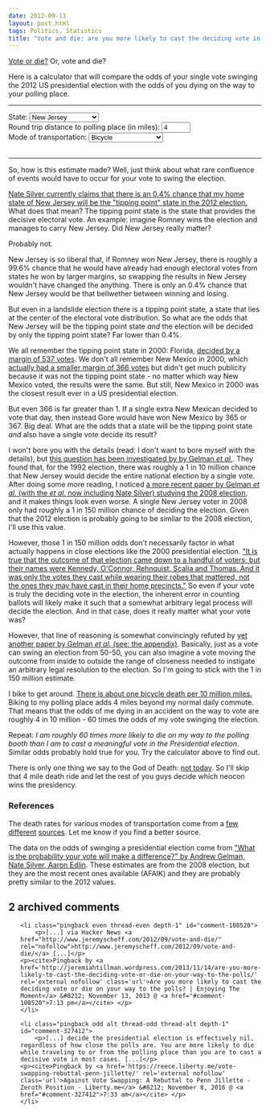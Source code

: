 ```yaml
---
date: 2012-09-13
layout: post.html
tags: Politics, Statistics
title: "Vote and die: are you more likely to cast the deciding vote in the election, or to die on your way to your polling place?"
---
```


<p><a href="http://www.southparkstudios.com/clips/104400/vote-or-die">Vote or die?</a> Or, vote and die?</p>

<p>Here is a calculator that will compare the odds of your single vote swinging the 2012 US presidential election with the odds of you dying on the way to your polling place.</p>

<!--more-->

<script src="https://ajax.googleapis.com/ajax/libs/jquery/2.2.4/jquery.min.js"></script>
<hr>
<label>State: <select id="vote_and_die_swing">
    <option value="8.1585e-11">Alabama</option>
    <option value="4.0796e-10">Alaska</option>
    <option value="8.4531e-10">Arizona</option>
    <option value="9.7008e-10">Arkansas</option>
    <option value="1.4064e-09">California</option>
    <option value="1.0027e-07">Colorado</option>
    <option value="2.1056e-09">Connecticut</option>
    <option value="2.0878e-09">Delaware</option>
    <option value="2.0721e-12">District of Columbia</option>
    <option value="2.6628e-08">Florida</option>
    <option value="1.3264e-09">Georgia</option>
    <option value="6.9937e-10">Hawaii</option>
    <option value="1.0425e-10">Idaho</option>
    <option value="4.2082e-10">Illinois</option>
    <option value="2.0487e-08">Indiana</option>
    <option value="8.0978e-09">Iowa</option>
    <option value="4.3922e-10">Kansas</option>
    <option value="4.0324e-10">Kentucky</option>
    <option value="5.0158e-10">Louisiana</option>
    <option value="1.4524e-08">Maine</option>
    <option value="5.3789e-10">Maryland</option>
    <option value="9.0457e-10">Massachusetts</option>
    <option value="1.6329e-08">Michigan</option>
    <option value="3.0858e-08">Minnesota</option>
    <option value="1.4487e-09">Mississippi</option>
    <option value="1.5618e-08">Missouri</option>
    <option value="6.5501e-09">Montana</option>
    <option value="1.3493e-09">Nebraska</option>
    <option value="3.5048e-08">Nevada</option>
    <option value="1.2646e-07">New Hampshire</option>
    <option value="6.7321e-09" selected="selected">New Jersey</option>
    <option value="1.6421e-07">New Mexico</option>
    <option value="5.2393e-10">New York</option>
    <option value="1.6201e-08">North Carolina</option>
    <option value="1.8017e-08">North Dakota</option>
    <option value="3.0717e-08">Ohio</option>
    <option value="4.9895e-11">Oklahoma</option>
    <option value="4.7062e-09">Oregon</option>
    <option value="3.0923e-08">Pennsylvania</option>
    <option value="2.0022e-09">Rhode Island</option>
    <option value="4.0324e-10">South Carolina</option>
    <option value="3.1678e-09">South Dakota</option>
    <option value="3.3107e-10">Tennessee</option>
    <option value="2.3492e-10">Texas</option>
    <option value="1.7585e-10">Utah</option>
    <option value="7.8829e-10">Vermont</option>
    <option value="1.2657e-07">Virginia</option>
    <option value="5.5681e-09">Washington</option>
    <option value="2.0681e-09">West Virginia</option>
    <option value="1.1957e-08">Wisconsin</option>
    <option value="1.2845e-10">Wyoming</option>
</select></label><br>
<label>Round trip distance to polling place (in miles): <input type="text" id="vote_and_die_distance" size="4" value="4"></label><br>
<label>Mode of transportation: <select id="vote_and_die_risk">
    <option value="1e-7" selected="selected">Bicycle</option>
    <option value="1.23e-8">Car</option>
    <option value="4.5e-7">Motorcycle</option>
    <option value="4.5e-10">Public Transportation</option>
    <option value="1.43e-8">Walk</option>
</select></label><br>
<!--<button onclick="vote_and_die_update()">Submit</button><br>--><br>
<div id="vote_and_die_result"></div>
<hr>
<script>
function vote_and_die_update() {
    var swing = parseFloat($("#vote_and_die_swing").val());
    var distance = parseFloat($("#vote_and_die_distance").val());
    var risk = parseFloat($("#vote_and_die_risk").val());

    if (!isNaN(distance)) {
        var state = $('#vote_and_die_swing option:selected').text();
        var transportation = $('#vote_and_die_risk option:selected').text();
        if (transportation === "Bicycle") {
            var transportationText = "ride a bike";
        } else if (transportation === "Car") {
            var transportationText = "drive a car";
        } else if (transportation === "Motorcycle") {
            var transportationText = "drive a motorcycle";
        } else if (transportation === "Public Transportation") {
            var transportationText = "take public transportation";
        } else if (transportation === "Walk") {
            var transportationText = "walk";
        }
        var msg = "If you live in " + state + " and " + transportationText + " " + distance + " miles to your polling place, <i>you are roughly ";

        var odds = distance * risk / swing;
        if (odds > 1) {
            var msgBefore = "Oh no! ";
            var msgAfter = parseFloat(Number(odds).toPrecision(3)) + " times more likely to die on your way to the polling booth than you are to cast a meaningful vote in the 2012 presidential election.";
        } else {
            odds = swing / (distance * risk);
            var msgBefore = "Congratulations! ";
            var msgAfter = parseFloat(Number(odds).toPrecision(3)) + " times more likely to cast a meaningful vote in the 2012 presidential election than you are to die on your way to the polling booth.";
        }

        $("#vote_and_die_result").html(msgBefore + msg + msgAfter + "</i>");

        msgAfter = msgAfter.replace("you are", "I am");
        msgAfter = msgAfter.replace("your", "my");
        var tweetButton = document.getElementById("vote_and_die_tweet");
        tweetButton.src = tweetButton.src.replace(/&text=[^&]+/, "&text=" + encodeURIComponent("I am " + msgAfter));
    } else {
        $("#vote_and_die_result").html("Enter a number (in miles) for the distance to your polling place.");
    }
}

$("#vote_and_die_swing").change(vote_and_die_update);
$("#vote_and_die_swing").on("keyup", vote_and_die_update);
$("#vote_and_die_distance").change(vote_and_die_update);
$("#vote_and_die_distance").on("keyup", vote_and_die_update);
$("#vote_and_die_risk").change(vote_and_die_update);
$("#vote_and_die_risk").on("keyup", vote_and_die_update);

vote_and_die_update();
</script>

<p>So, how is this estimate made? Well, just think about what rare confluence of events would have to occur for your vote to swing the election.</p>

<p><a href="http://fivethirtyeight.blogs.nytimes.com/">Nate Silver currently claims that there is an 0.4% chance that my home state of New Jersey will be the "tipping point" state in the 2012 election.</a> What does that mean? The tipping point state is the state that provides the decisive electoral vote. An example: imagine Romney wins the election and manages to carry New Jersey. Did New Jersey really matter?</p>

<p>Probably not.</p>

<p>New Jersey is so liberal that, if Romney won New Jersey, there is roughly a 99.6% chance that he would have already had enough electoral votes from states he won by larger margins, so swapping the results in New Jersey wouldn't have changed the anything. There is only an 0.4% chance that New Jersey would be that bellwether between winning and losing.</p>

<p>But even in a landslide election there is a tipping point state, a state that lies at the center of the electoral vote distribution. So what are the odds that New Jersey will be the tipping point state <i>and</i> the election will be decided by only the tipping point state? Far lower than 0.4%.</p>

<p>We all remember the tipping point state in 2000: Florida, <a href="http://en.wikipedia.org/wiki/U.S._presidential_election,_2000">decided by a margin of 537 votes</a>. We don't all remember New Mexico in 2000, which <a href="http://en.wikipedia.org/wiki/U.S._presidential_election,_2000">actually had a smaller margin of 366 votes</a> but didn't get much publicity because it was not the tipping point state - no matter which way New Mexico voted, the results were the same. But still, New Mexico in 2000 was the closest result ever in a US presidential election.</p>

<p>But even 366 is far greater than 1. If a single extra New Mexican decided to vote that day, then instead Gore would have won New Mexico by 365 or 367. Big deal. What are the odds that a state will be the tipping point state <i>and</i> also have a single vote decide its result?</p>

<p>I won't bore you with the details (read: I don't want to bore myself with the details), but <a href="http://www.stat.columbia.edu/~gelman/research/published/decisive.pdf">this question has been investigated by by Gelman <i>et al.</i></a>. They found that, for the 1992 election, there was roughly a 1 in 10 million chance that New Jersey would decide the entire national election by a single vote. After doing some more reading, I noticed <a href="http://papers.nber.org/papers/w15220">a more recent paper by Gelman <i>et al.</i> (with the <i>et al.</i> now including Nate Silver) studying the 2008 election</a>, and it makes things look even worse. A single New Jersey voter in 2008 only had roughly a 1 in 150 million chance of deciding the election. Given that the 2012 election is probably going to be similar to the 2008 election, I'll use this value.</p>

<p>However, those 1 in 150 million odds don't necessarily factor in what actually happens in close elections like the 2000 presidential election. <a href="http://www.nytimes.com/2005/11/06/magazine/06freak.html?pagewanted=all">"It is true that the outcome of that election came down to a handful of voters; but their names were Kennedy, O'Connor, Rehnquist, Scalia and Thomas. And it was only the votes they cast while wearing their robes that mattered, not the ones they may have cast in their home precincts."</a> So even if your vote is truly the deciding vote in the election, the inherent error in counting ballots will likely make it such that a somewhat arbitrary legal process will decide the election. And in that case, does it really matter what your vote was?</p>

<p>However, that line of reasoning is somewhat convincingly refuted by <a href="http://www.stat.columbia.edu/~gelman/research/published/gelmankatzbafumi.pdf">yet another paper by Gelman <i>et al.</i> (see: the appendix)</a>. Basically, just as a vote can swing an election from 50-50, you can also imagine a vote moving the outcome from inside to outside the range of closeness needed to instigate an arbitrary legal resolution to the election. So I'm going to stick with the 1 in 150 million estimate.</p>

<p>I bike to get around. <a href="http://bicycleuniverse.info/transpo/almanac-safety.html">There is about one bicycle death per 10 million miles.</a> Biking to my polling place adds 4 miles beyond my normal daily commute. That means that the odds of me dying in an accident on the way to vote are roughly 4 in 10 million - 60 times the odds of my vote swinging the election.</p>

<p>Repeat: <i>I am roughly 60 times more likely to die on my way to the polling booth than I am to cast a meaningful vote in the Presidential election</i>. Similar odds probably hold true for you. Try the calculator above to find out.</p>

<p>There is only one thing we say to the God of Death: <a href="http://www.youtube.com/watch?v=BqihaEPq_lY">not today</a>. So I'll skip that 4 mile death ride and let the rest of you guys decide which neocon wins the presidency.</p>

<h3>References</h3>

<p>The death rates for various modes of transportation come from a <a href="http://www-nrd.nhtsa.dot.gov/Pubs/810968.pdf">few</a> <a href="http://bicycleuniverse.info/transpo/almanac-safety.html">different</a> <a href="http://books.google.com/books?id=YeNe2vBFdzIC&pg=PA100&lpg=PA100&dq=rate+of+death+per+mile+by+mode+of+transportation&source=bl&ots=rUVuhWSZ8l&sig=bK4-amX77W2Ro2QYewMIDlHGYHs&hl=en#v=onepage&q=rate%20of%20death%20per%20mile%20by%20mode%20of%20transportation&f=false">sources</a>. Let me know if you find a better source.</p>

<p>The data on the odds of swinging a presidential election come from <a href="http://papers.nber.org/papers/w15220">"What is the probability your vote will make a difference?" by Andrew Gelman, Nate Silver, Aaron Edlin</a>. These estimates are from the 2008 election, but they are the most recent ones available (AFAIK) and they are probably pretty similar to the 2012 values.</p>

<h2 id="comments">2 archived comments</h2>

<ol id="commentlist">

    <li class="pingback even thread-even depth-1" id="comment-108520">
        <p>[...] via Hacker News <a href="http://www.jeremyscheff.com/2012/09/vote-and-die/" rel="nofollow">http://www.jeremyscheff.com/2012/09/vote-and-die/</a> [...]</p>
    <p><cite>Pingback by <a href='http://jeremiahtillman.wordpress.com/2013/11/14/are-you-more-likely-to-cast-the-deciding-vote-or-die-on-your-way-to-the-polls/' rel='external nofollow' class='url'>Are you more likely to cast the deciding vote or die on your way to the polls? | Enjoying The Moment</a> &#8212; November 13, 2013 @ <a href="#comment-108520">7:13 pm</a></cite> </p>
    </li>

    <li class="pingback odd alt thread-odd thread-alt depth-1" id="comment-327412">
        <p>[...] decide the presidential election is effectively nil, regardless of how close the polls are. You are more likely to die while traveling to or from the polling place than you are to cast a decisive vote in most cases. [...]</p>
    <p><cite>Pingback by <a href='https://reece.liberty.me/vote-swapping-rebuttal-penn-jillette/' rel='external nofollow' class='url'>Against Vote Swapping: A Rebuttal to Penn Jillette - Zeroth Position - Liberty.me</a> &#8212; November 8, 2016 @ <a href="#comment-327412">7:33 am</a></cite> </p>
    </li>


</ol>
